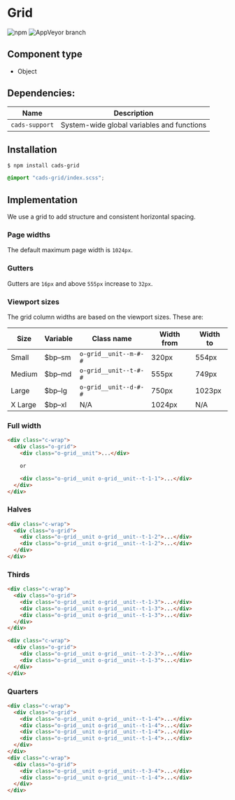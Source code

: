 # Grid

![npm](https://img.shields.io/npm/v/:package.svg)
![AppVeyor branch](https://img.shields.io/appveyor/ci/:user/:repo/:branch.svg)

## Component type

- Object

## Dependencies:

| Name           | Description                                |
| -------------- | ------------------------------------------ |
| `cads-support` | System-wide global variables and functions |

## Installation

```
$ npm install cads-grid
```

```scss
@import "cads-grid/index.scss";
```

## Implementation

We use a grid to add structure and consistent horizontal spacing.

### Page widths

The default maximum page width is `1024px`.

### Gutters

Gutters are `16px` and above `555px` increase to `32px`.

### Viewport sizes

The grid column widths are based on the viewport sizes. These are:

| Size    | Variable | Class name            | Width from | Width to |
| ------- | -------- | --------------------- | ---------- | -------- |
| Small   | \$bp–sm  | `o-grid__unit--m-#-#` | 320px      | 554px    |
| Medium  | \$bp–md  | `o-grid__unit--t-#-#` | 555px      | 749px    |
| Large   | \$bp–lg  | `o-grid__unit--d-#-#` | 750px      | 1023px   |
| X Large | \$bp–xl  | N/A                   | 1024px     | N/A      |

### Full width

<!-- prettier-ignore-start -->
```html
<div class="c-wrap">
  <div class="o-grid">
    <div class="o-grid__unit">...</div>

    or

    <div class="o-grid__unit o-grid__unit--t-1-1">...</div>
  </div>
</div>
```
<!-- prettier-ignore-end -->

### Halves

<!-- prettier-ignore-start -->
```html
<div class="c-wrap">
  <div class="o-grid">
    <div class="o-grid__unit o-grid__unit--t-1-2">...</div>
    <div class="o-grid__unit o-grid__unit--t-1-2">...</div>
  </div>
</div>
```
<!-- prettier-ignore-end -->

### Thirds

<!-- prettier-ignore-start -->
```html
<div class="c-wrap">
  <div class="o-grid">
    <div class="o-grid__unit o-grid__unit--t-1-3">...</div>
    <div class="o-grid__unit o-grid__unit--t-1-3">...</div>
    <div class="o-grid__unit o-grid__unit--t-1-3">...</div>
  </div>
</div>

<div class="c-wrap">
  <div class="o-grid">
    <div class="o-grid__unit o-grid__unit--t-2-3">...</div>
    <div class="o-grid__unit o-grid__unit--t-1-3">...</div>
  </div>
</div>
```
<!-- prettier-ignore-end -->

### Quarters

<!-- prettier-ignore-start -->
```html
<div class="c-wrap">
  <div class="o-grid">
    <div class="o-grid__unit o-grid__unit--t-1-4">...</div>
    <div class="o-grid__unit o-grid__unit--t-1-4">...</div>
    <div class="o-grid__unit o-grid__unit--t-1-4">...</div>
    <div class="o-grid__unit o-grid__unit--t-1-4">...</div>
  </div>
</div>
<div class="c-wrap">
  <div class="o-grid">
    <div class="o-grid__unit o-grid__unit--t-3-4">...</div>
    <div class="o-grid__unit o-grid__unit--t-1-4">...</div>
  </div>
</div>
```
<!-- prettier-ignore-end -->
